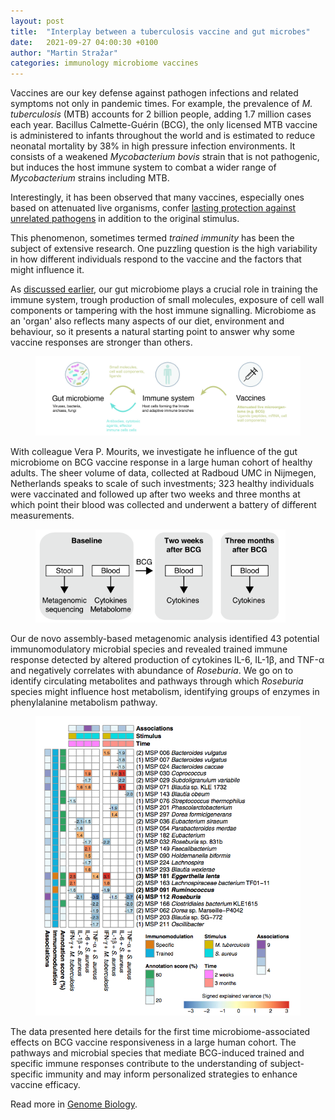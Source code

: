 ```yaml
---
layout: post
title:  "Interplay between a tuberculosis vaccine and gut microbes"
date:   2021-09-27 04:00:30 +0100
author: "Martin Stražar"
categories: immunology microbiome vaccines
---
```


Vaccines are our key defense against pathogen infections and related symptoms not only in pandemic times. For example, 
the prevalence of <i>M. tuberculosis</i> (MTB) accounts for 2 billion people, adding 1.7 million cases each year.
Bacillus Calmette-Guérin (BCG), the only licensed MTB vaccine is administered to infants throughout the world and 
is estimated to reduce neonatal mortality by 38% in high pressure infection environments. It consists of a weakened
<i>Mycobacterium bovis</i> strain that is not pathogenic, but induces the host immune system to combat a wider range 
of <i>Mycobacterium</i> strains including MTB.

Interestingly, it has been observed that many vaccines, especially ones based on attenuated live organisms, 
confer <u>lasting protection against unrelated pathogens</u> in addition to the original stimulus. 

This phenomenon, sometimes termed <i>trained immunity</i> has been the subject of extensive research. One puzzling
question is the high variability in how different individuals respond to the vaccine and the factors that might 
influence it.

As <a href="https://mstrazar.github.io/immunology/microbiome/urbanization/2021/09/21/tanzania.html">discussed earlier</a>, 
our gut microbiome plays a crucial role in training the immune system, trough 
production of small molecules, exposure of cell wall components or tampering with the host immune signalling. 
Microbiome as an
'organ' also reflects many aspects of our diet, environment and behaviour, so it presents a natural starting point
to answer why some vaccine responses are stronger than others.

<figure>
<img width="800" src="/img/posts/bcg/bcg-blog-01.jpg"/> 
<figcaption></figcaption>
</figure>

With colleague Vera P. Mourits, we investigate he influence of the gut microbiome on BCG vaccine response in a
large human cohort of healthy adults. The sheer volume of data, collected at Radboud UMC in Nijmegen, Netherlands 
speaks to scale of such investments; 323 healthy individuals were vaccinated and followed up after two weeks 
and three months at which point their blood was collected and underwent a battery of different measurements.  

<figure>
<img width="400" src="/img/posts/bcg/bcg-study-design.png"/> 
</figure>

Our de novo assembly-based metagenomic analysis identified 43 potential immunomodulatory microbial species and revealed 
trained immune response detected by altered 
production of cytokines IL-6, IL-1β, and TNF-α and 
negatively correlates with abundance of <i>Roseburia</i>.
We go on to identify circulating metabolites and pathways through which
<i>Roseburia</i> species might influence host metabolism, identifying 
groups of enzymes in phenylalanine metabolism pathway.

<figure>
<img width="600" src="/img/posts/bcg/bcg-immuno-species.png"/> 
</figure>

The data presented here details for the first time microbiome-associated 
effects on BCG vaccine responsiveness in a large human cohort. 
The pathways and microbial species that mediate BCG-induced trained 
and specific immune responses contribute to the understanding of 
subject-specific immunity and may inform personalized strategies to 
enhance vaccine efficacy.

Read more in <a href="https://genomebiology.biomedcentral.com/articles/10.1186/s13059-021-02482-0">Genome Biology</a>.